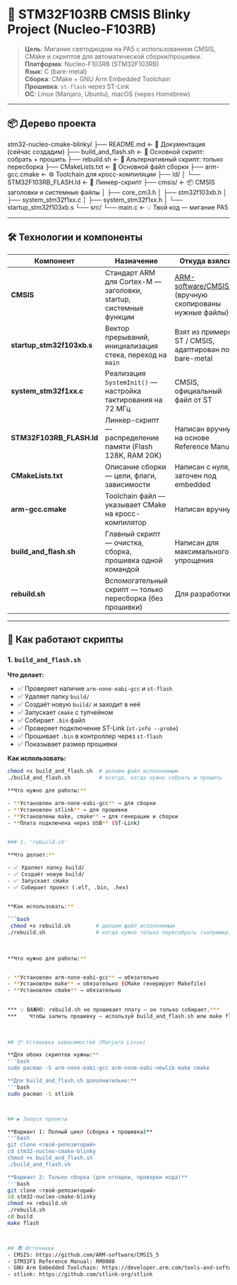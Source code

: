 # 🚀 STM32F103RB CMSIS Blinky Project (Nucleo-F103RB)

> **Цель**: Мигание светодиодом на PA5 с использованием CMSIS, CMake и скриптов для автоматической сборки/прошивки.  
> **Платформа**: Nucleo-F103RB (STM32F103RB)  
> **Язык**: C (bare-metal)  
> **Сборка**: CMake + GNU Arm Embedded Toolchain  
> **Прошивка**: `st-flash` через ST-Link  
> **ОС**: Linux (Manjaro, Ubuntu), macOS (через Homebrew)

---

## 📦 Дерево проекта

stm32-nucleo-cmake-blinky/
├── README.md                  ← 📖 Документация (сейчас создадим)
├── build_and_flash.sh         ← 🚀 Основной скрипт: собрать + прошить
├── rebuild.sh                 ← 🔄 Альтернативный скрипт: только пересборка
├── CMakeLists.txt             ← 🧱 Основной файл сборки
├── arm-gcc.cmake              ← ⚙️ Toolchain для кросс-компиляции
├── ld/
│   └── STM32F103RB_FLASH.ld   ← 📍 Линкер-скрипт
├── cmsis/                     ← 📦 CMSIS заголовки и системные файлы
│   ├── core_cm3.h
│   ├── stm32f103xb.h
│   ├── system_stm32f1xx.c
│   ├── system_stm32f1xx.h
│   └── startup_stm32f103xb.s
└── src/
    └── main.c                 ← 💡 Твой код — мигание PA5

---

## 🛠️ Технологии и компоненты

| Компонент | Назначение | Откуда взялся |
|----------|------------|----------------|
| **CMSIS** | Стандарт ARM для Cortex-M — заголовки, startup, системные функции | [ARM-software/CMSIS_5](https://github.com/ARM-software/CMSIS_5) (вручную скопированы нужные файлы) |
| **startup_stm32f103xb.s** | Вектор прерываний, инициализация стека, переход на `main` | Взят из примеров ST / CMSIS, адаптирован под bare-metal |
| **system_stm32f1xx.c** | Реализация `SystemInit()` — настройка тактирования на 72 МГц | CMSIS, официальный файл от ST |
| **STM32F103RB_FLASH.ld** | Линкер-скрипт — распределение памяти (Flash 128K, RAM 20K) | Написан вручную на основе Reference Manual |
| **CMakeLists.txt** | Описание сборки — цели, флаги, зависимости | Написан с нуля, заточен под embedded |
| **arm-gcc.cmake** | Toolchain файл — указывает CMake на кросс-компилятор | Написан вручную |
| **build_and_flash.sh** | Главный скрипт — очистка, сборка, прошивка одной командой | Написан для максимального упрощения |
| **rebuild.sh** | Вспомогательный скрипт — только пересборка (без прошивки) | Для разработки |

---

## 🧩 Как работают скрипты

### 1. `build_and_flash.sh`

**Что делает:**

- ✅ Проверяет наличие `arm-none-eabi-gcc` и `st-flash`
- ✅ Удаляет папку `build/`
- ✅ Создаёт новую `build/` и заходит в неё
- ✅ Запускает `cmake` с тулчейном
- ✅ Собирает `.bin` файл
- ✅ Проверяет подключение ST-Link (`st-info --probe`)
- ✅ Прошивает `.bin` в контроллер через `st-flash`
- ✅ Показывает размер прошивки

**Как использовать:**

```bash
chmod +x build_and_flash.sh  # делаем файл исполняемым
./build_and_flash.sh         # всегда, когда нужно собрать и прошить

**Что нужно для работы:**

- **Установлен arm-none-eabi-gcc** → для сборки
- **Установлен stlink** → для прошивки
- **Установлены make, cmake** → для генерации и сборки
- **Плата подключена через USB** (ST-Link)
     

### 1. 'rebuild.sh'

**Что делает:**

- ✅ Удаляет папку build/
- ✅ Создаёт новую build/
- ✅ Запускает cmake
- ✅ Собирает проект (.elf, .bin, .hex)
     

**Как использовать:**

```bash
 chmod +x rebuild.sh        # делаем файл исполняемым
./rebuild.sh                # когда нужно только пересобрать (например, для отладки)
 
 

**Что нужно для работы:**


- **Установлен arm-none-eabi-gcc** → обязательно
- **Установлен make** → обязательно (CMake генерирует Makefile)
- **Установлен cmake** → обязательно
     

*** 💡 ВАЖНО: rebuild.sh не прошивает плату — он только собирает.***
***    Чтобы залить прошивку — используй build_and_flash.sh или make flash внутри build/. ***
     

 
## 📦 Установка зависимостей (Manjaro Linux)

**Для обоих скриптов нужны:**
'''bash
sudo pacman -S arm-none-eabi-gcc arm-none-eabi-newlib make cmake

**Для build_and_flash.sh дополнительно:**
'''bash
sudo pacman -S stlink



## ▶️ Запуск проекта

**Вариант 1: Полный цикл (сборка + прошивка)**
'''bash
git clone <твой-репозиторий>
cd stm32-nucleo-cmake-blinky
chmod +x build_and_flash.sh
./build_and_flash.sh

**Вариант 2: Только сборка (для отладки, проверки кода)**
'''bash
git clone <твой-репозиторий>
cd stm32-nucleo-cmake-blinky
chmod +x rebuild.sh
./rebuild.sh
cd build
make flash



## 📚 Источники
- CMSIS: https://github.com/ARM-software/CMSIS_5 
- STM32F1 Reference Manual: RM0008
- GNU Arm Embedded Toolchain: https://developer.arm.com/tools-and-software/open-source-software/developer-tools/gnu-toolchain 
- stlink: https://github.com/stlink-org/stlink 
     